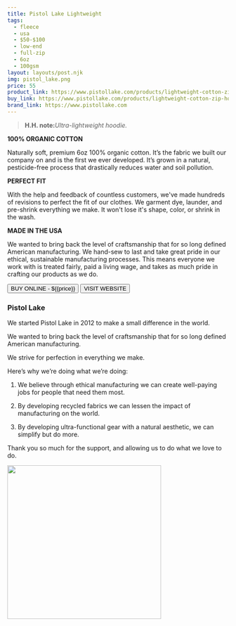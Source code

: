 ```yaml
---
title: Pistol Lake Lightweight
tags:
  - fleece
  - usa
  - $50-$100
  - low-end
  - full-zip
  - 6oz
  - 100gsm
layout: layouts/post.njk
img: pistol_lake.png
price: 55
product_link: https://www.pistollake.com/products/lightweight-cotton-zip-hoodie?variant=5701340987424
buy_link: https://www.pistollake.com/products/lightweight-cotton-zip-hoodie?variant=5701340987424 
brand_link: https://www.pistollake.com
---
```

<div class="col col-sm-8">

<p>
<blockquote>
<strong>H.H. note:</strong><i>Ultra-lightweight hoodie.</i>
</blockquote>
</p>

**100% ORGANIC COTTON**

Naturally soft, premium 6oz 100% organic cotton. It’s the fabric we built our company on and is the first we ever developed. It’s grown in a natural, pesticide-free process that drastically reduces water and soil pollution.


**PERFECT FIT**

With the help and feedback of countless customers, we've made hundreds of revisions to perfect the fit of our clothes. We garment dye, launder, and pre-shrink everything we make. It won't lose it's shape, color, or shrink in the wash.


**MADE IN THE USA**

We wanted to bring back the level of craftsmanship that for so long defined American manufacturing. We hand-sew to last and take great pride in our ethical, sustainable manufacturing processes. This means everyone we work with is treated fairly, paid a living wage, and takes as much pride in crafting our products as we do.
<p>
    <a href='{{buy_link}}'><button class="button-primary-outlined button-round">BUY ONLINE - ${{price}}</button></a>
    <a href='{{brand_link}}'><button class="button-primary-outlined button-round">VISIT WEBSITE</button></a>
</p>

### Pistol Lake
<p>
We started Pistol Lake in 2012 to make a small difference in the world.

We wanted to bring back the level of craftsmanship that for so long defined American manufacturing.

We strive for perfection in everything we make.

Here’s why we’re doing what we’re doing:

1. We believe through ethical manufacturing we can create well-paying jobs for people that need them most.

2. By developing recycled fabrics we can lessen the impact of manufacturing on the world.

3. By developing ultra-functional gear with a natural aesthetic, we can simplify but do more.

Thank you so much for the support, and allowing us to do what we love to do. ﻿</p>

</div>

<div class="col col-sm-4 float-right">
        <img src='/img/{{img}}' height='350' class="float-left">
</div>